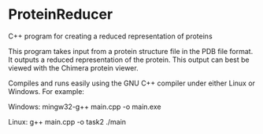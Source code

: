 # ProteinReducer
C++ program for creating a reduced representation of proteins

This program takes input from a protein structure file in the PDB file format. It outputs a reduced representation of the protein. This output can best be viewed with the Chimera protein viewer.

Compiles and runs easily using the GNU C++ compiler under either Linux or Windows. For example:

Windows:
mingw32-g++ main.cpp -o main.exe

Linux:
g++ main.cpp -o task2
./main
